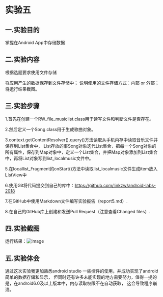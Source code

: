# 实验五
## 一.实验目的

掌握在Android App中存储数据

## 二.实验内容

根据选题要求使用文件存储

将应用产生的数据保存到文件存储中；
说明使用的文件存储方式：内部 or 外部；
将运行结果截图。

## 三.实验步骤

1.首先在创建一个RW_file_musiclist.class用于读写文件和判断文件是否存在。

2.然后定义一个Song.class用于生成歌曲对象。

3.context.getContentResolver().query()方法读取从手机内存中读取音乐文件并保存到List集合中，
List存放的事Song对象迭代List集合，把每一个Song对象的所有属性，保存到Map对象中，定义一个List集合，并把Map对象添加到List集合中，再将List对象写到list_localmusic文件中。

5.在locallist_Fragment的onStart()方法中读取list_localmusic文件生成item放入LIstView中

6.使用Git将代码提交到自己的库中：https://github.com/linkzw/android-labs-2018

7.在GitHub中使用Markdown文件编写实验报告（report5.md）.

8.在自己的GitHub库上创建和发送Pull Request（注意查看Changed files）.

## 四.实验截图

运行结果：![image](https://github.com/linkzw/android-labs-2018/blob/master/soft1614080902125/p7.jpg)

## 五.实验体会
通过这次实验我更加熟悉android studio 一些控件的使用，并成功实现了android 简单的数据存储和显示，
但同时还有许多未能实现的地方需要努力，值得一提的是，在android6.0及以上版本中，内存读取权限不在自动获取，
这会导致程序崩溃。
